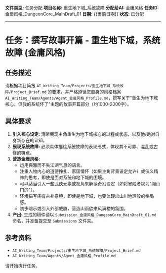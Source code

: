 **文件类型:** 任务分配
**项目名称:** 重生地下城_系统故障
**分配给AI:** 金庸风格
**任务ID:** 金庸风格_DungeonCore_MainDraft_01
**日期:** {{当前日期}}
**状态:** 已分配

---

# 任务：撰写故事开篇 - 重生地下城，系统故障 (金庸风格)

## 任务描述

请根据项目简报 `AI_Writing_Team/Projects/重生地下城_系统故障/Project_Brief.md` 的要求，并严格遵循您自身的风格档案 `AI_Writing_Team/Agents/Agent_金庸风格_Profile.md`，撰写关于"重生为地下城核心，但我的系统坏了"主题的故事开篇部分（约1000-2000字）。

## 具体要求

1.  **引入核心设定:** 清晰展现主角重生为地下城核心的过程或状态，以及他/她对自身新存在的认知。
2.  **展现系统故障:** 必须具体描绘系统故障的表现形式，体现其不可靠、混乱或古怪的特点。
3.  **营造金庸风格:**
    *   运用典雅而不失江湖气息的语言。
    *   注重人物内心的道德挣扎、家国情怀（如果主角背景设定允许）或侠义精神的思考，即使是面对系统和地下城的困境。
    *   可以适当引入一些武侠元素或视角来解读奇幻设定（如将冒险者视为"闯山门的"）。
    *   环境描写需有古朴意境，即使是地下城，也要体现出山川地理般的格局感。
    *   初步暗示或引入外部威胁，营造山雨欲来风满楼的氛围。
4.  **产出:** 生成的稿件请以 `Submission_金庸风格_DungeonCore_MainDraft_01.md` 命名，并准备提交至 `Submissions` 文件夹。

## 参考资料

*   `AI_Writing_Team/Projects/重生地下城_系统故障/Project_Brief.md`
*   `AI_Writing_Team/Agents/Agent_金庸风格_Profile.md`

请开始执行任务。 